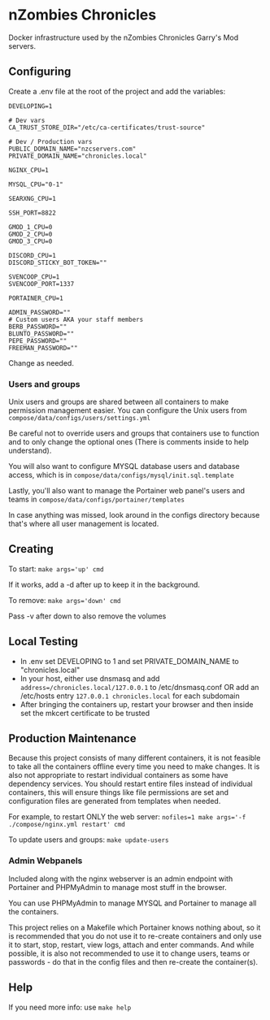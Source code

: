 # nZombies Chronicles
Docker infrastructure used by the nZombies Chronicles Garry's Mod servers. 

## Configuring
Create a .env file at the root of the project and add the variables:

```
DEVELOPING=1

# Dev vars
CA_TRUST_STORE_DIR="/etc/ca-certificates/trust-source"

# Dev / Production vars
PUBLIC_DOMAIN_NAME="nzcservers.com"
PRIVATE_DOMAIN_NAME="chronicles.local"

NGINX_CPU=1

MYSQL_CPU="0-1"

SEARXNG_CPU=1

SSH_PORT=8822

GMOD_1_CPU=0
GMOD_2_CPU=0
GMOD_3_CPU=0

DISCORD_CPU=1
DISCORD_STICKY_BOT_TOKEN=""

SVENCOOP_CPU=1
SVENCOOP_PORT=1337

PORTAINER_CPU=1

ADMIN_PASSWORD=""
# Custom users AKA your staff members
BERB_PASSWORD=""
BLUNTO_PASSWORD=""
PEPE_PASSWORD=""
FREEMAN_PASSWORD=""
```

Change as needed.

### Users and groups
Unix users and groups are shared between all containers to make permission management easier.
You can configure the Unix users from `compose/data/configs/users/settings.yml`

Be careful not to override users and groups that containers use to function and to only change the optional
ones (There is comments inside to help understand).

You will also want to configure MYSQL database users and database access, which is in `compose/data/configs/mysql/init.sql.template`

Lastly, you'll also want to manage the Portainer web panel's users and teams in `compose/data/configs/portainer/templates`

In case anything was missed, look around in the configs directory because that's where all user management is located.

## Creating
To start:
`make args='up' cmd`

If it works, add a -d after up to keep it in the background.

To remove:
`make args='down' cmd`

Pass -v after down to also remove the volumes

## Local Testing
* In .env set DEVELOPING to 1 and set PRIVATE\_DOMAIN\_NAME to "chronicles.local"
* In your host, either use dnsmasq and add `address=/chronicles.local/127.0.0.1` to /etc/dnsmasq.conf OR add an /etc/hosts entry `127.0.0.1 chronicles.local` for each subdomain
* After bringing the containers up, restart your browser and then inside set the mkcert certificate to be trusted

## Production Maintenance
Because this project consists of many different containers, it is not feasible to take all the containers offline every time you need to make changes. It is also not appropriate to restart individual containers as some have dependency services. You should restart entire files instead of individual containers, this will ensure things like file permissions are set and configuration files are generated from templates when needed.

For example, to restart ONLY the web server:
`nofiles=1 make args='-f ./compose/nginx.yml restart' cmd`

To update users and groups: `make update-users`

### Admin Webpanels
Included along with the nginx webserver is an admin endpoint with Portainer and PHPMyAdmin to manage most stuff in the browser. 

You can use PHPMyAdmin to manage MYSQL and Portainer to manage all the containers.

This project relies on a Makefile which Portainer knows nothing about, so it is recommended that you do not use it to re-create containers and only use it to start, stop, restart, view logs, attach and enter commands. And while possible, it is also not recommended to use it to change users, teams or passwords - do that in the config files and then re-create the container(s).

## Help 
If you need more info: use `make help`
